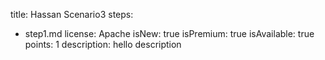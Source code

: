 title: Hassan Scenario3
steps:
  - step1.md
license: Apache
isNew: true
isPremium: true
isAvailable: true
points: 1
description: hello description

